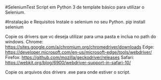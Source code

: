 #SeleniumTest
Script em Python 3 de template básico para utilizar o Selenium.

#Instalação e Requisitos
Instale o selenium no seu Python. pip install selenium

Copie os drivers que vc deseja utilizar para uma pasta e inclua no path do windows. Chrome: https://sites.google.com/a/chromium.org/chromedriver/downloads Edge:	https://developer.microsoft.com/en-us/microsoft-edge/tools/webdriver/ Firefox:	https://github.com/mozilla/geckodriver/releases Safari: https://webkit.org/blog/6900/webdriver-support-in-safari-10/

Copie os arquivos dos drivers .exe para onde estiver o script.